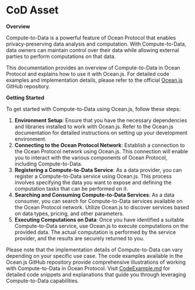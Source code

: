# CoD Asset

**Overview**

Compute-to-Data is a powerful feature of Ocean Protocol that enables privacy-preserving data analysis and computation. With Compute-to-Data, data owners can maintain control over their data while allowing external parties to perform computations on that data.&#x20;

This documentation provides an overview of Compute-to-Data in Ocean Protocol and explains how to use it with Ocean.js. For detailed code examples and implementation details, please refer to the official [Ocean.js](https://github.com/oceanprotocol/ocean.js) GitHub repository.

**Getting Started**

To get started with Compute-to-Data using Ocean.js, follow these steps:

1. **Environment Setup**: Ensure that you have the necessary dependencies and libraries installed to work with Ocean.js. Refer to the Ocean.js documentation for detailed instructions on setting up your development environment.
2. **Connecting to the Ocean Protocol Network**: Establish a connection to the Ocean Protocol network using Ocean.js. This connection will enable you to interact with the various components of Ocean Protocol, including Compute-to-Data.
3. **Registering a Compute-to-Data Service**: As a data provider, you can register a Compute-to-Data service using Ocean.js. This process involves specifying the data you want to expose and defining the computation tasks that can be performed on it.
4. **Searching and Consuming Compute-to-Data Services**: As a data consumer, you can search for Compute-to-Data services available on the Ocean Protocol network. Utilize Ocean.js to discover services based on data types, pricing, and other parameters.
5. **Executing Computations on Data**: Once you have identified a suitable Compute-to-Data service, use Ocean.js to execute computations on the provided data. The actual computation is performed by the service provider, and the results are securely returned to you.

Please note that the implementation details of Compute-to-Data can vary depending on your specific use case. The code examples available in the Ocean.js GitHub repository provide comprehensive illustrations of working with Compute-to-Data in Ocean Protocol. Visit [CodeExample.md](https://github.com/oceanprotocol/ocean.js/blob/main/ComputeExamples.md) for detailed code snippets and explanations that guide you through leveraging Compute-to-Data capabilities.
